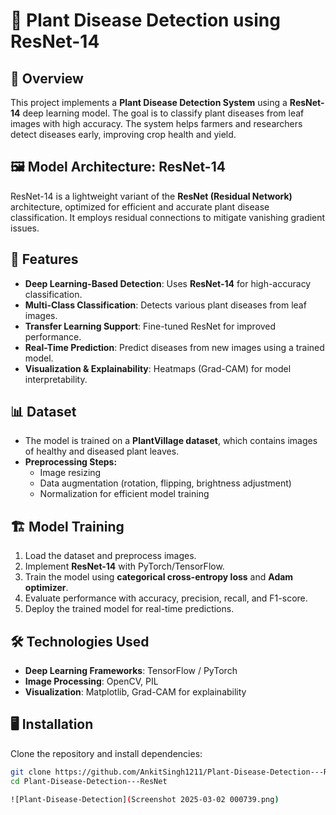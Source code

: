 # 🌿 Plant Disease Detection using ResNet-14

## 📌 Overview
This project implements a **Plant Disease Detection System** using a **ResNet-14** deep learning model. The goal is to classify plant diseases from leaf images with high accuracy. The system helps farmers and researchers detect diseases early, improving crop health and yield.

## 🖼️ Model Architecture: ResNet-14
ResNet-14 is a lightweight variant of the **ResNet (Residual Network)** architecture, optimized for efficient and accurate plant disease classification. It employs residual connections to mitigate vanishing gradient issues.

## 🚀 Features
- **Deep Learning-Based Detection**: Uses **ResNet-14** for high-accuracy classification.
- **Multi-Class Classification**: Detects various plant diseases from leaf images.
- **Transfer Learning Support**: Fine-tuned ResNet for improved performance.
- **Real-Time Prediction**: Predict diseases from new images using a trained model.
- **Visualization & Explainability**: Heatmaps (Grad-CAM) for model interpretability.

## 📊 Dataset
- The model is trained on a **PlantVillage dataset**, which contains images of healthy and diseased plant leaves.
- **Preprocessing Steps:**
  - Image resizing
  - Data augmentation (rotation, flipping, brightness adjustment)
  - Normalization for efficient model training

## 🏗️ Model Training
1. Load the dataset and preprocess images.
2. Implement **ResNet-14** with PyTorch/TensorFlow.
3. Train the model using **categorical cross-entropy loss** and **Adam optimizer**.
4. Evaluate performance with accuracy, precision, recall, and F1-score.
5. Deploy the trained model for real-time predictions.

## 🛠️ Technologies Used
- **Deep Learning Frameworks**: TensorFlow / PyTorch
- **Image Processing**: OpenCV, PIL
- **Visualization**: Matplotlib, Grad-CAM for explainability

## 🖥️ Installation
Clone the repository and install dependencies:
```sh
git clone https://github.com/AnkitSingh1211/Plant-Disease-Detection---ResNet.git
cd Plant-Disease-Detection---ResNet

![Plant-Disease-Detection](Screenshot 2025-03-02 000739.png)
